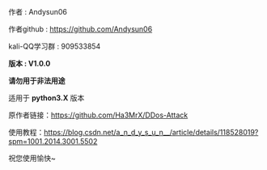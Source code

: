 作者            : Andysun06 

作者github : https://github.com/Andysun06

kali-QQ学习群   : 909533854


**版本            : V1.0.0**

**请勿用于非法用途**

适用于 **python3.X** 版本

原作者链接：https://github.com/Ha3MrX/DDos-Attack

使用教程：https://blog.csdn.net/a_n_d_y_s_u_n__/article/details/118528019?spm=1001.2014.3001.5502

祝您使用愉快~
